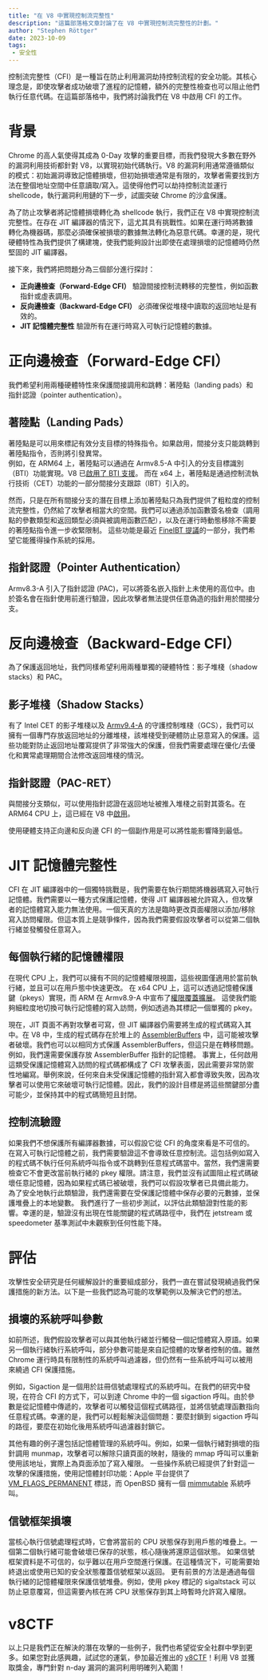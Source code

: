 ```yaml
---
title: "在 V8 中實現控制流完整性"
description: "這篇部落格文章討論了在 V8 中實現控制流完整性的計劃。"
author: "Stephen Röttger"
date: 2023-10-09
tags:
 - 安全性
---
```

控制流完整性（CFI）是一種旨在防止利用漏洞劫持控制流程的安全功能。其核心理念是，即使攻擊者成功破壞了進程的記憶體，額外的完整性檢查也可以阻止他們執行任意代碼。在這篇部落格中，我們將討論我們在 V8 中啟用 CFI 的工作。

<!--truncate-->
# 背景

Chrome 的高人氣使得其成為 0-Day 攻擊的重要目標，而我們發現大多數在野外的漏洞利用技術都針對 V8，以實現初始代碼執行。V8 的漏洞利用通常遵循類似的模式：初始漏洞導致記憶體損壞，但初始損壞通常是有限的，攻擊者需要找到方法在整個地址空間中任意讀取/寫入。這使得他們可以劫持控制流並運行 shellcode，執行漏洞利用鏈的下一步，試圖突破 Chrome 的沙盒保護。


為了防止攻擊者將記憶體損壞轉化為 shellcode 執行，我們正在 V8 中實現控制流完整性。在存在 JIT 編譯器的情況下，這尤其具有挑戰性。如果在運行時將數據轉化為機器碼，那麼必須確保被損壞的數據無法轉化為惡意代碼。幸運的是，現代硬體特性為我們提供了構建塊，使我們能夠設計出即使在處理損壞的記憶體時仍然堅固的 JIT 編譯器。


接下來，我們將把問題分為三個部分進行探討：

- **正向邊檢查（Forward-Edge CFI）** 驗證間接控制流轉移的完整性，例如函數指針或虛表調用。
- **反向邊檢查（Backward-Edge CFI）** 必須確保從堆棧中讀取的返回地址是有效的。
- **JIT 記憶體完整性** 驗證所有在運行時寫入可執行記憶體的數據。

# 正向邊檢查（Forward-Edge CFI）

我們希望利用兩種硬體特性來保護間接調用和跳轉：著陸點（landing pads）和指針認證（pointer authentication）。


## 著陸點（Landing Pads）

著陸點是可以用來標記有效分支目標的特殊指令。如果啟用，間接分支只能跳轉到著陸點指令，否則將引發異常。  
例如，在 ARM64 上，著陸點可以通過在 Armv8.5-A 中引入的分支目標識別（BTI）功能實現。V8 已[啟用了 BTI 支援](https://bugs.chromium.org/p/chromium/issues/detail?id=1145581)。
而在 x64 上，著陸點是通過控制流執行技術（CET）功能的一部分間接分支跟踪（IBT）引入的。


然而，只是在所有間接分支的潛在目標上添加著陸點只為我們提供了粗粒度的控制流完整性，仍然給了攻擊者相當大的空間。我們可以通過添加函數簽名檢查（調用點的參數類型和返回類型必須與被調用函數匹配），以及在運行時動態移除不需要的著陸點指令進一步收緊限制。
這些功能是最近 [FineIBT 提議](https://arxiv.org/abs/2303.16353)的一部分，我們希望它能獲得操作系統的採用。

## 指針認證（Pointer Authentication）

Armv8.3-A 引入了指針認證 (PAC)，可以將簽名嵌入指針上未使用的高位中。由於簽名會在指針使用前進行驗證，因此攻擊者無法提供任意偽造的指針用於間接分支。

# 反向邊檢查（Backward-Edge CFI）

為了保護返回地址，我們同樣希望利用兩種單獨的硬體特性：影子堆棧（shadow stacks）和 PAC。

## 影子堆棧（Shadow Stacks）

有了 Intel CET 的影子堆棧以及 [Armv9.4-A](https://community.arm.com/arm-community-blogs/b/architectures-and-processors-blog/posts/arm-a-profile-architecture-2022) 的守護控制堆棧（GCS），我們可以擁有一個專門存放返回地址的分離堆棧，該堆棧受到硬體防止惡意寫入的保護。這些功能對防止返回地址覆寫提供了非常強大的保護，但我們需要處理在優化/去優化和異常處理期間合法修改返回堆棧的情況。

## 指針認證（PAC-RET）

與間接分支類似，可以使用指針認證在返回地址被推入堆棧之前對其簽名。在 ARM64 CPU 上，這已經在 V8 中[啟用](https://bugs.chromium.org/p/chromium/issues/detail?id=919548)。


使用硬體支持正向邊和反向邊 CFI 的一個副作用是可以將性能影響降到最低。

# JIT 記憶體完整性

CFI 在 JIT 編譯器中的一個獨特挑戰是，我們需要在執行期間將機器碼寫入可執行記憶體。我們需要以一種方式保護記憶體，使得 JIT 編譯器被允許寫入，但攻擊者的記憶體寫入能力無法使用。一個天真的方法是臨時更改頁面權限以添加/移除寫入訪問權限。但這本質上是競爭條件，因為我們需要假設攻擊者可以從第二個執行緒並發觸發任意寫入。


## 每個執行緒的記憶體權限

在現代 CPU 上，我們可以擁有不同的記憶體權限視圖，這些視圖僅適用於當前執行緒，並且可以在用戶態中快速更改。
在 x64 CPU 上，這可以透過記憶體保護鍵（pkeys）實現，而 ARM 在 Armv8.9-A 中宣布了[權限覆蓋擴展](https://community.arm.com/arm-community-blogs/b/architectures-and-processors-blog/posts/arm-a-profile-architecture-2022)。
這使我們能夠細粒度地切換可執行記憶體的寫入訪問，例如透過為其標記一個單獨的 pkey。


現在，JIT 頁面不再對攻擊者可寫，但 JIT 編譯器仍需要將生成的程式碼寫入其中。在 V8 中，生成的程式碼存在於堆上的 [AssemblerBuffers](https://source.chromium.org/chromium/chromium/src/+/main:v8/src/codegen/assembler.h;l=255;drc=064b9a7903b793734b6c03a86ee53a2dc85f0f80) 中，這可能被攻擊者破壞。我們也可以以相同方式保護 AssemblerBuffers，但這只是在轉移問題。例如，我們還需要保護存放 AssemblerBuffer 指針的記憶體。
事實上，任何啟用這類受保護記憶體寫入訪問的程式碼都構成了 CFI 攻擊表面，因此需要非常防禦性地編寫。舉例來說，任何來自未受保護記憶體的指針寫入都會導致失敗，因為攻擊者可以使用它來破壞可執行記憶體。因此，我們的設計目標是將這些關鍵部分盡可能少，並保持其中的程式碼簡短且封閉。

## 控制流驗證

如果我們不想保護所有編譯器數據，可以假設它從 CFI 的角度來看是不可信的。在寫入可執行記憶體之前，我們需要驗證這不會導致任意控制流。這包括例如寫入的程式碼不執行任何系統呼叫指令或不跳轉到任意程式碼當中。當然，我們還需要檢查它不會更改當前執行緒的 pkey 權限。請注意，我們並沒有試圖阻止程式碼破壞任意記憶體，因為如果程式碼已被破壞，我們可以假設攻擊者已具備此能力。
為了安全地執行此類驗證，我們還需要在受保護記憶體中保存必要的元數據，並保護堆疊上的本地變數。
我們進行了一些初步測試，以評估此類驗證對性能的影響。幸運的是，驗證沒有出現在性能關鍵的程式碼路徑中，我們在 jetstream 或 speedometer 基準測試中未觀察到任何性能下降。

# 評估

攻擊性安全研究是任何緩解設計的重要組成部分，我們一直在嘗試發現繞過我們保護措施的新方法。以下是一些我們認為可能的攻擊範例以及解決它們的想法。

## 損壞的系統呼叫參數

如前所述，我們假設攻擊者可以與其他執行緒並行觸發一個記憶體寫入原語。如果另一個執行緒執行系統呼叫，部分參數可能是來自記憶體的攻擊者控制的值。雖然 Chrome 運行時具有限制性的系統呼叫過濾器，但仍然有一些系統呼叫可以被用來繞過 CFI 保護措施。


例如，Sigaction 是一個用於註冊信號處理程式的系統呼叫。在我們的研究中發現，在符合 CFI 的方式下，可以到達 Chrome 中的一個 sigaction 呼叫。由於參數是從記憶體中傳遞的，攻擊者可以觸發這個程式碼路徑，並將信號處理函數指向任意程式碼。幸運的是，我們可以輕鬆解決這個問題：要麼封鎖到 sigaction 呼叫的路徑，要麼在初始化後用系統呼叫過濾器封鎖它。


其他有趣的例子還包括記憶體管理的系統呼叫。例如，如果一個執行緒對損壞的指針調用 munmap，攻擊者可以解除只讀頁面的映射，隨後的 mmap 呼叫可以重新使用該地址，實際上為頁面添加了寫入權限。
一些操作系統已經提供了針對這一攻擊的保護措施，使用記憶體封印功能：Apple 平台提供了 [VM\_FLAGS\_PERMANENT](https://github.com/apple-oss-distributions/xnu/blob/1031c584a5e37aff177559b9f69dbd3c8c3fd30a/osfmk/mach/vm_statistics.h#L274) 標誌，而 OpenBSD 擁有一個 [mimmutable](https://man.openbsd.org/mimmutable.2) 系統呼叫。

## 信號框架損壞

當核心執行信號處理程式時，它會將當前的 CPU 狀態保存到用戶態的堆疊上。一個第二個執行緒可能會破壞已保存的狀態，核心隨後將還原這個狀態。
如果信號框架資料是不可信的，似乎難以在用戶空間進行保護。在這種情況下，可能需要始終退出或使用已知的安全狀態覆蓋信號框架以返回。
更有前景的方法是通過每個執行緒的記憶體權限來保護信號堆疊。例如，使用 pkey 標記的 sigaltstack 可以防止惡意覆寫，但這需要內核在將 CPU 狀態保存到其上時暫時允許寫入權限。

# v8CTF

以上只是我們正在解決的潛在攻擊的一些例子，我們也希望從安全社群中學到更多。如果您對此感興趣，試試您的運氣，參加最近推出的 [v8CTF](https://security.googleblog.com/2023/10/expanding-our-exploit-reward-program-to.html)！利用 V8 並獲取獎金，專門針對 n-day 漏洞的漏洞利用明確列入範圍！
